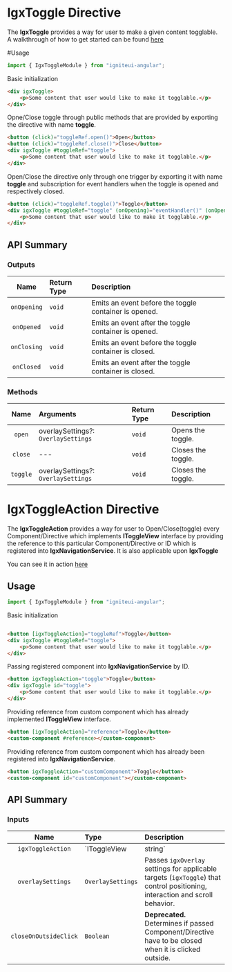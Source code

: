 # IgxToggle Directive

The **IgxToggle** provides a way for user to make a given content togglable.  
A walkthrough of how to get started can be found [here](https://www.infragistics.com/products/ignite-ui-angular/angular/components/toggle.html)

#Usage
```typescript
import { IgxToggleModule } from "igniteui-angular";
```

Basic initialization
```html
<div igxToggle>
    <p>Some content that user would like to make it togglable.</p>
</div>
```

Opne/Close toggle through public methods that are provided by exporting the directive with name **toggle**.
```html
<button (click)="toggleRef.open()">Open</button>
<button (click)="toggleRef.close()">Close</button>
<div igxToggle #toggleRef="toggle">
    <p>Some content that user would like to make it togglable.</p>
</div>
```

Open/Close the directive only through one trigger by exporting it with name **toggle** and subscription for event
handlers when the toggle is opened and respectively closed. 
```html
<button (click)="toggleRef.toggle()">Toggle</button>
<div igxToggle #toggleRef="toggle" (onOpening)="eventHandler()" (onOpened)="eventHandler()" (onClosing)="eventHandler()" (onClosed)="eventHandler()">
    <p>Some content that user would like to make it togglable.</p>
</div>
```

## API Summary

### Outputs
| Name | Return Type | Description |
|:--:|:---|:---|
| `onOpening` | `void` | Emits an event before the toggle container is opened. |
| `onOpened` | `void` | Emits an event after the toggle container is opened. |
| `onClosing` | `void` | Emits an event before the toggle container is closed. |
| `onClosed` | `void` | Emits an event after the toggle container is closed. |
### Methods
| Name   | Arguments | Return Type | Description |
|:----------:|:------|:------|:------|
| `open` | overlaySettings?: `OverlaySettings` | `void` | Opens the toggle. |
| `close` | --- | `void` | Closes the toggle. |
| `toggle` | overlaySettings?: `OverlaySettings` | `void` | Closes the toggle. |


# IgxToggleAction Directive

The **IgxToggleAction** provides a way for user to Open/Close(toggle) every Component/Directive which implements **IToggleView** interface by providing the reference to this particular Component/Directive or ID which is registered into **IgxNavigationService**. It is also applicable upon **IgxToggle**

You can see it in action [here](http://139.59.168.161/demos/toggle)

## Usage
```typescript
import { IgxToggleModule } from "igniteui-angular";
```

Basic initialization
```html

<button [igxToggleAction]="toggleRef">Toggle</button>
<div igxToggle #toggleRef="toggle">
    <p>Some content that user would like to make it togglable.</p>
</div>
```

Passing registered component into **IgxNavigationService** by ID.
```html
<button igxToggleAction="toggle">Toggle</button>
<div igxToggle id="toggle">
    <p>Some content that user would like to make it togglable.</p>
</div>
```

Providing reference from custom component which has already implemented **IToggleView** interface.
```html
<button [igxToggleAction]="reference">Toggle</button>
<custom-component #reference></custom-component>
```

Providing reference from custom component which has already been registered into **IgxNavigationService**.
```html
<button igxToggleAction="customComponent">Toggle</button>
<custom-component id="customComponent"></custom-component>
```

## API Summary

### Inputs
| Name       |      Type      |  Description |
|:----------:|:-------------|:------|
| `igxToggleAction`| `IToggleView | string` | Determines the target that have to be controled. |
| `overlaySettings` | `OverlaySettings`| Passes `igxOverlay` settings for applicable targets (`igxToggle`) that control positioning, interaction and scroll behavior.
| `closeOnOutsideClick`| `Boolean` | **Deprecated.** Determines if passed Component/Directive have to be closed when it is clicked outside. |
